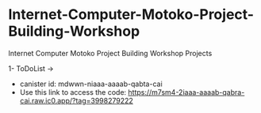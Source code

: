 # Internet-Computer-Motoko-Project-Building-Workshop
Internet Computer Motoko Project Building Workshop Projects

1- ToDoList ->
  - canister id: mdwwn-niaaa-aaaab-qabta-cai
  - Use this link to access the code: https://m7sm4-2iaaa-aaaab-qabra-cai.raw.ic0.app/?tag=3998279222
